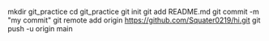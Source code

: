 mkdir git_practice
cd git_practice
git init
git add README.md
git commit -m "my commit"
git remote add origin https://github.com/Squater0219/hi.git
git push -u origin main
